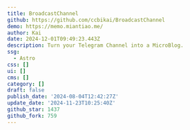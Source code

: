 ```yaml
---
title: BroadcastChannel
github: https://github.com/ccbikai/BroadcastChannel
demo: https://memo.miantiao.me/
author: Kai
date: 2024-12-01T09:49:23.443Z
description: Turn your Telegram Channel into a MicroBlog.
ssg:
  - Astro
css: []
ui: []
cms: []
category: []
draft: false
publish_date: '2024-08-04T12:42:27Z'
update_date: '2024-11-23T10:25:40Z'
github_star: 1437
github_fork: 759
---
```

